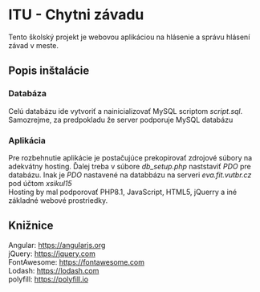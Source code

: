 # ITU - Chytni závadu
Tento školský projekt je webovou aplikáciou na hlásenie a správu hlásení závad v meste.
## Popis inštalácie
### Databáza
Celú databázu ide vytvoriť a nainicializovať MySQL scriptom *script.sql*. Samozrejme, za predpokladu že server podporuje MySQL databázu
### Aplikácia
Pre rozbehnutie aplikácie je postačujúce prekopirovať zdrojové súbory na adekvátny hosting. Ďalej treba v súbore *db_setup.php* naststaviť *PDO* pre databázu. Inak je *PDO* nastavené na databbázu na serveri *eva.fit.vutbr.cz* pod účtom *xsikul15*<br>
Hosting by mal podporovať PHP8.1, JavaScript, HTML5, jQuerry a iné základné webové prostriedky.
## Knižnice
Angular: https://angularjs.org<br>
jQuery: https://jquery.com<br>
FontAwesome: https://fontawesome.com<br>
Lodash: https://lodash.com<br>
polyfill: https://polyfill.io<br>

